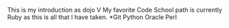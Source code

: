 This is my introduction as dojo V
My favorite Code School path is currently Ruby as this is all that I have taken.
*Git
Python
Oracle
Perl
